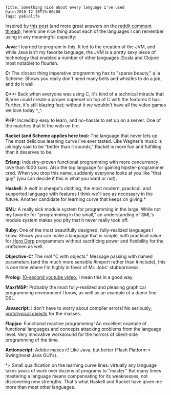     Title: Something nice about every language I've used
    Date:2010-12-10T19:00:00
    Tags: pablolife

Inspired by [this post][1] (and more great answers on the [reddit comment
thread][2]), here's one nice thing about each of the languages I can
remember using in any meaningful capacity:

**Java:** I learned to program in this. It led to the creation of the JVM, and
while Java isn't my favorite language, the JVM is a pretty sexy piece of
technology that enabled a number of other languages (Scala and Clojure most
notable) to flourish.


**C:** The closest thing imperative programming has to "sparse beauty," a la
Scheme. Shows you really don't need many bells and whistles to do a job, and
do it well.


**C++:** Back when everyone was using C, it's kind of a technical miracle that
Bjarne could create a proper superset on top of C with the features it has.
Further, it's still blazing fast; without it we wouldn't have all the video
games we love today ^_^.


**PHP:** Incredibly easy to learn, and no-hassle to set up on a server. One of
the matches that lit the web on fire.


**Racket (and Scheme applies here too):** The language that never lets up. The
most delicious learning curve I've ever tasted. Like Wagner's music is
jokingly said to be "better than it sounds," Racket is more fun and fulfilling
than it deserves to be.


**Erlang:** Industry-proven functional programming with more concurrency love
than 1000 suns. Also the top language for gaining hipster-programmer cred.
When you drop this name, suddenly everyone looks at you like "that guy" (you
can decide if this is what you want or not).


**Haskell:** A wolf in sheeps's clothing, the most modern, practical, and
supported language with features I think we'll see as necessary in the future.
Another candidate for learning curve that keeps on giving.\*

**SML:** A really sick module system for programming in the large. While not
my favorite for "programming in the small," an understanding of SML's module
system makes you pity that it never really took off.


**Ruby:** One of the most beautifully designed, fully-realized languages I
know. Shows you can make a language that is simple, with practical value for
[Herp Derp][3] programmers without sacrificing power and flexibility for the
craftsmen as well.


**Objective-C:** The _real_ "C with objects." Message passing with named
parameters (and the much more sensible #import rather than #include), this is
one time where I'm highly in favor of Mr. Jobs' stubbornness.


**Prolog:** [10-second youtube video.][4] I mean this in a good way.


**Max/MSP:** Probably the most fully-realized and pleasing graphical
programming environment I know, as well as an example of a damn fine DSL.


**Javascript:** I don't have to worry about compiler errors! No seriously,
[prototypical objects][5] for the masses.


**Flapjax:** Functional reactive programming! An excellent example of
functional languages and concepts attacking problems from the language level.
Very innovative workaround for the horrors of client-side programming of the
time.


**Actionscript:** Adobe makes it! Like Java, but better (Flash Platform >
Swing/most Java GUI's).


\*= Small qualification on the learning curve lines: virtually any language
takes years of work over dozens of programs to "master." But many times
mastering a language means compensating for its weaknesses, not discovering
new strengths. That's what Haskell and Racket have given me more than most
other languages.


   [1]: http://blog.darevay.com/2010/12/say-something-nice-about-every-language-youve-used/

   [2]: http://www.reddit.com/r/programming/comments/eirzj/say_something_nice_about_every_language_youve_used/

   [3]: http://knowyourmeme.com/memes/derp

   [4]: http://www.youtube.com/watch?v=HY-03vYYAjA

   [5]: http://en.wikipedia.org/wiki/Prototype-based_programming

